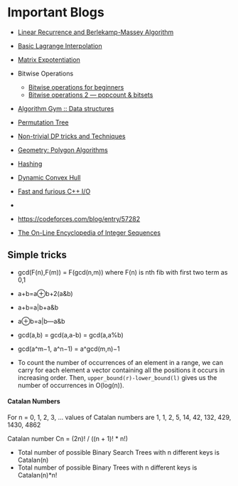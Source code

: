 # Important Blogs

- [Linear Recurrence and Berlekamp-Massey Algorithm](https://codeforces.com/blog/entry/61306) 
- [Basic Lagrange Interpolation](https://codeforces.com/blog/entry/82953)
- [Matrix Expotentiation](https://codeforces.com/blog/entry/80195)
- Bitwise Operations
  - [Bitwise operations for beginners](https://codeforces.com/blog/entry/73490)
  - [Bitwise operations 2 — popcount & bitsets](https://codeforces.com/blog/entry/73558) 
- [Algorithm Gym :: Data structures](https://codeforces.com/blog/entry/15729)
- [Permutation Tree](https://codeforces.com/blog/entry/78898)
- [Non-trivial DP tricks and Techniques](https://codeforces.com/blog/entry/47764)
- [Geometry: Polygon Algorithms](https://codeforces.com/blog/entry/48868)
- [Hashing](https://codeforces.com/blog/entry/60445)
- [Dynamic Convex Hull](https://codeforces.com/blog/entry/75929)
- [Fast and furious C++ I/O](https://codeforces.com/blog/entry/45835)
- 



- https://codeforces.com/blog/entry/57282
- [The On-Line Encyclopedia of Integer Sequences](https://oeis.org/)

## Simple tricks

- gcd(F(n),F(m)) = F(gcd(n,m)) where F(n) is nth fib with first two term as 0,1
- a+b=a⊕b+2(a&b)
- a+b=a|b+a&b
- a⊕b=a|b—a&b
- gcd(a,b) = gcd(a,a-b) = gcd(a,a%b)
- gcd(a^m−1, a^n−1) = a^gcd(m,n)−1

- To count the number of occurrences of an element in a range, we can  carry for each element a vector containing all the positions it occurs  in increasing order. Then, `upper_bound(r)-lower_bound(l)` gives us the number of occurrences in O(log(n)).

#### Catalan Numbers

For n = 0, 1, 2, 3, … values of Catalan numbers are 1, 1, 2, 5, 14, 42, 132, 429, 1430, 4862

Catalan number Cn = (2n)! / ((n + 1)! * n!)

- Total number of possible Binary Search Trees with n different keys is Catalan(n)
- Total number of possible Binary Trees with n different keys is Catalan(n)*n!